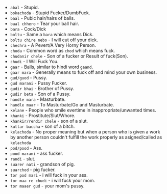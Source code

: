 - `abal` - Stupid.
- `bokachoda` - Stupid Fucker/DumbFuck.
- `baal` - Pubic hair/hairs of balls.
- `baal chhero` - Tear your ball hair.
- `bara` - Cock/Dick
- `boltu` - Same a `bara` which means Dick.
- `boltu chire nebo` - I will cut off your dick.
- `chechra` - A Pevert/A Very Horny Person.
- `choda` - Common word as `chod` which means fuck.
- `chudanir chele` - Son of a fucker or Result of fuck(Son).
- `chudi` - I Will Fuck You.
- `gaar` - Balls, similar to hindi word `gaand`.
- `gaar mara` - Generally means to fuck off and mind your own business.
- `gud/guod` - Pussy.
- `gud marani` - Pussy Fucker.
- `gudir bhai` - Brother of Pussy.
- `gudir beta` - Son of a Pussy.
- `handle mara` - Masturbate.
- `handle maar` - To Masturbate/Go and Masturbate.
- `kelane` - People who smile evertime in inappropriate/unwanted times.
- `khanki` - Prostitute/Slut/Whore.
- `khankir/rendir chele` - son of a slut.
- `kuttar baccha` - son of a bitch.
- `kelachoda` - No proper meaning but when a person who is given a work by another person couldn't fulfill the work properly as asigned/called as `kelachoda`
- `pod/pood` - Ass.
- `pood marani` - ass fucker.
- `randi` - slut.
- `suarer nati` - grandson of pig.
- `suarchod` - pig fucker.
- `tor pod mari` - i will fuck in your ass.
- `tor maa re chudi` - i will fuck your mom.
- `tor maaer gud` - your mom's pussy.

